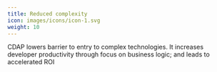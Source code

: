 ```yaml
---
title: Reduced complexity
icon: images/icons/icon-1.svg
weight: 10
---
```


CDAP lowers barrier to entry to complex technologies. It increases developer productivity through 
focus on business logic; and leads to accelerated ROI

